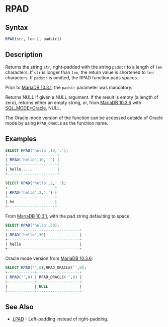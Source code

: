 # RPAD

## Syntax

```sql
RPAD(str, len [, padstr])
```

## Description

Returns the string `str`, right-padded with the string `padstr` to a
length of `len` characters. If `str` is longer than `len`, the return value
is shortened to `len` characters. If `padstr` is omitted, the RPAD function pads spaces.

Prior to [MariaDB 10.3.1](/kb/en/mariadb-1031-release-notes/), the `padstr` parameter was mandatory.

Returns NULL if given a NULL argument. If the result is empty (a length of zero), returns either an empty string, or, from [MariaDB 10.3.6](/kb/en/mariadb-1036-release-notes/) with [SQL_MODE=Oracle](/kb/en/sql_modeoracle-from-mariadb-103/), NULL.

The Oracle mode version of the function can be accessed outside of Oracle mode by using `RPAD_ORACLE` as the function name.

## Examples

```sql
SELECT RPAD('hello',10,'.');
+----------------------+
| RPAD('hello',10,'.') |
+----------------------+
| hello.....           |
+----------------------+

SELECT RPAD('hello',2,'.');
+---------------------+
| RPAD('hello',2,'.') |
+---------------------+
| he                  |
+---------------------+
```

From [MariaDB 10.3.1](/kb/en/mariadb-1031-release-notes/), with the pad string defaulting to space.

```sql
SELECT RPAD('hello',30);
+--------------------------------+
| RPAD('hello',30)               |
+--------------------------------+
| hello                          |
+--------------------------------+
```

Oracle mode version from [MariaDB 10.3.6](/kb/en/mariadb-1036-release-notes/):

```sql
SELECT RPAD('',0),RPAD_ORACLE('',0);
+------------+-------------------+
| RPAD('',0) | RPAD_ORACLE('',0) |
+------------+-------------------+
|            | NULL              |
+------------+-------------------+
```

## See Also

- [LPAD](/built-in-functions/string-functions/lpad) - Left-padding instead of right-padding.